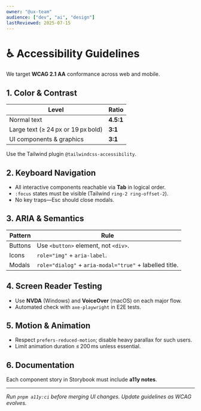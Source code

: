 ```yaml
---
owner: "@ux-team"
audience: ["dev", "ai", "design"]
lastReviewed: 2025-07-15
---
```


# ♿ Accessibility Guidelines

We target **WCAG 2.1 AA** conformance across web and mobile.

## 1. Color & Contrast

| Level | Ratio |
|-------|-------|
| Normal text | **4.5:1** |
| Large text (≥ 24 px or 19 px bold) | **3:1** |
| UI components & graphics | **3:1** |

Use the Tailwind plugin `@tailwindcss-accessibility`.

## 2. Keyboard Navigation

* All interactive components reachable via **Tab** in logical order.
* `:focus` states must be visible (Tailwind `ring-2 ring-offset-2`).
* No key traps—Esc should close modals.

## 3. ARIA & Semantics

| Pattern | Rule |
|---------|------|
| Buttons | Use `<button>` element, not `<div>`. |
| Icons | `role="img"` + `aria-label`. |
| Modals | `role="dialog"` + `aria-modal="true"` + labelled title. |

## 4. Screen Reader Testing

* Use **NVDA** (Windows) and **VoiceOver** (macOS) on each major flow.
* Automated check with `axe-playwright` in E2E tests.

## 5. Motion & Animation

* Respect `prefers-reduced-motion`; disable heavy parallax for such users.
* Limit animation duration ≤ 200 ms unless essential.

## 6. Documentation

Each component story in Storybook must include **a11y notes**.

---

_Run `pnpm a11y:ci` before merging UI changes.  Update guidelines as WCAG evolves._
